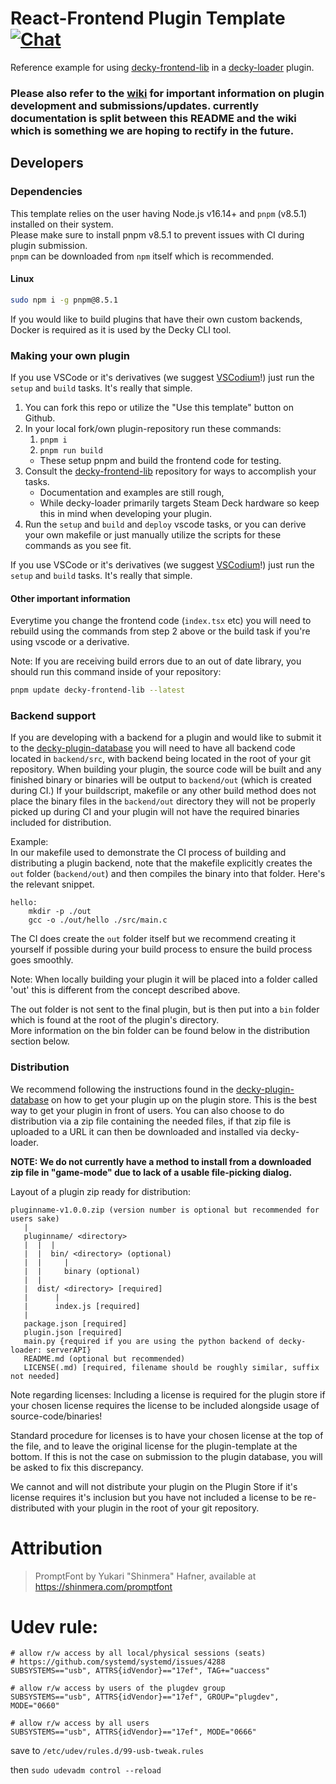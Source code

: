 # React-Frontend Plugin Template [![Chat](https://img.shields.io/badge/chat-on%20discord-7289da.svg)](https://deckbrew.xyz/discord)

Reference example for using [decky-frontend-lib](https://github.com/SteamDeckHomebrew/decky-frontend-lib) in a [decky-loader](https://github.com/SteamDeckHomebrew/decky-loader) plugin.

### **Please also refer to the [wiki](https://wiki.deckbrew.xyz/en/user-guide/home#plugin-development) for important information on plugin development and submissions/updates. currently documentation is split between this README and the wiki which is something we are hoping to rectify in the future.**

## Developers

### Dependencies

This template relies on the user having Node.js v16.14+ and `pnpm` (v8.5.1) installed on their system.  
Please make sure to install pnpm v8.5.1 to prevent issues with CI during plugin submission.  
`pnpm` can be downloaded from `npm` itself which is recommended.

#### Linux

```bash
sudo npm i -g pnpm@8.5.1
```

If you would like to build plugins that have their own custom backends, Docker is required as it is used by the Decky CLI tool.

### Making your own plugin

If you use VSCode or it's derivatives (we suggest [VSCodium](https://vscodium.com/)!) just run the `setup` and `build` tasks. It's really that simple.

1. You can fork this repo or utilize the "Use this template" button on Github.
2. In your local fork/own plugin-repository run these commands:
   1. `pnpm i`
   2. `pnpm run build`
   - These setup pnpm and build the frontend code for testing.
3. Consult the [decky-frontend-lib](https://github.com/SteamDeckHomebrew/decky-frontend-lib) repository for ways to accomplish your tasks.
   - Documentation and examples are still rough,
   - While decky-loader primarily targets Steam Deck hardware so keep this in mind when developing your plugin.
4. Run the `setup` and `build` and `deploy` vscode tasks, or you can derive your own makefile or just manually utilize the scripts for these commands as you see fit.

If you use VSCode or it's derivatives (we suggest [VSCodium](https://vscodium.com/)!) just run the `setup` and `build` tasks. It's really that simple.

#### Other important information

Everytime you change the frontend code (`index.tsx` etc) you will need to rebuild using the commands from step 2 above or the build task if you're using vscode or a derivative.

Note: If you are receiving build errors due to an out of date library, you should run this command inside of your repository:

```bash
pnpm update decky-frontend-lib --latest
```

### Backend support

If you are developing with a backend for a plugin and would like to submit it to the [decky-plugin-database](https://github.com/SteamDeckHomebrew/decky-plugin-database) you will need to have all backend code located in `backend/src`, with backend being located in the root of your git repository.
When building your plugin, the source code will be built and any finished binary or binaries will be output to `backend/out` (which is created during CI.)
If your buildscript, makefile or any other build method does not place the binary files in the `backend/out` directory they will not be properly picked up during CI and your plugin will not have the required binaries included for distribution.

Example:  
In our makefile used to demonstrate the CI process of building and distributing a plugin backend, note that the makefile explicitly creates the `out` folder (`backend/out`) and then compiles the binary into that folder. Here's the relevant snippet.

```make
hello:
	mkdir -p ./out
	gcc -o ./out/hello ./src/main.c
```

The CI does create the `out` folder itself but we recommend creating it yourself if possible during your build process to ensure the build process goes smoothly.

Note: When locally building your plugin it will be placed into a folder called 'out' this is different from the concept described above.

The out folder is not sent to the final plugin, but is then put into a `bin` folder which is found at the root of the plugin's directory.  
More information on the bin folder can be found below in the distribution section below.

### Distribution

We recommend following the instructions found in the [decky-plugin-database](https://github.com/SteamDeckHomebrew/decky-plugin-database) on how to get your plugin up on the plugin store. This is the best way to get your plugin in front of users.
You can also choose to do distribution via a zip file containing the needed files, if that zip file is uploaded to a URL it can then be downloaded and installed via decky-loader.

**NOTE: We do not currently have a method to install from a downloaded zip file in "game-mode" due to lack of a usable file-picking dialog.**

Layout of a plugin zip ready for distribution:

```
pluginname-v1.0.0.zip (version number is optional but recommended for users sake)
   |
   pluginname/ <directory>
   |  |  |
   |  |  bin/ <directory> (optional)
   |  |     |
   |  |     binary (optional)
   |  |
   |  dist/ <directory> [required]
   |      |
   |      index.js [required]
   |
   package.json [required]
   plugin.json [required]
   main.py {required if you are using the python backend of decky-loader: serverAPI}
   README.md (optional but recommended)
   LICENSE(.md) [required, filename should be roughly similar, suffix not needed]
```

Note regarding licenses: Including a license is required for the plugin store if your chosen license requires the license to be included alongside usage of source-code/binaries!

Standard procedure for licenses is to have your chosen license at the top of the file, and to leave the original license for the plugin-template at the bottom. If this is not the case on submission to the plugin database, you will be asked to fix this discrepancy.

We cannot and will not distribute your plugin on the Plugin Store if it's license requires it's inclusion but you have not included a license to be re-distributed with your plugin in the root of your git repository.

# Attribution

> PromptFont by Yukari "Shinmera" Hafner, available at https://shinmera.com/promptfont

# Udev rule:

```
# allow r/w access by all local/physical sessions (seats)
# https://github.com/systemd/systemd/issues/4288
SUBSYSTEMS=="usb", ATTRS{idVendor}=="17ef", TAG+="uaccess"

# allow r/w access by users of the plugdev group
SUBSYSTEMS=="usb", ATTRS{idVendor}=="17ef", GROUP="plugdev", MODE="0660"

# allow r/w access by all users
SUBSYSTEMS=="usb", ATTRS{idVendor}=="17ef", MODE="0666"
```

save to `/etc/udev/rules.d/99-usb-tweak.rules`

then `sudo udevadm control --reload`
